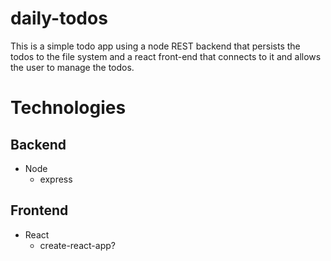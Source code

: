 # daily-todos
This is a simple todo app using a node REST backend that persists the todos to the file system and a react front-end that connects to it and allows the user to manage the todos.

# Technologies
## Backend
- Node
    - express

## Frontend
- React
    - create-react-app?